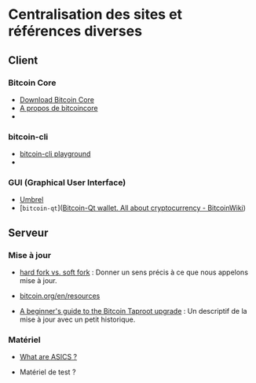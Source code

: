 # Centralisation des sites et références diverses


## Client

### Bitcoin Core

- [Download Bitcoin Core](https://bitcoincore.org/bin/bitcoin-core-24.0.1/)
- [A propos de bitcoincore](https://bitcoin.org/en/bitcoin-core/)
- 

### bitcoin-cli

- [bitcoin-cli playground](https://blog.sandipan.dev/bitcoin-cli-playground)
- 

### GUI (Graphical User Interface)

- [Umbrel](https://umbrel.com/#start)
- [`bitcoin-qt`]([Bitcoin-Qt wallet. All about cryptocurrency - BitcoinWiki](https://en.bitcoinwiki.org/wiki/Bitcoin-Qt))



## Serveur 


### Mise à jour

- [hard fork vs. soft fork](https://shardeum.org/blog/hard-fork-vs-soft-fork/) : Donner un sens précis à ce que nous appelons mise à jour.

- [bitcoin.org/en/resources](https://bitcoin.org/en/resources)

- [A beginner's guide to the Bitcoin Taproot upgrade](https://cointelegraph.com/bitcoin-for-beginners/a-beginners-guide-to-the-bitcoin-taproot-upgrade) : Un descriptif de la mise à jour avec un petit historique.


### Matériel

- [What are ASICS ?](https://www.baesystems.com/en-us/definition/what-are-asics)

- Matériel de test ?


